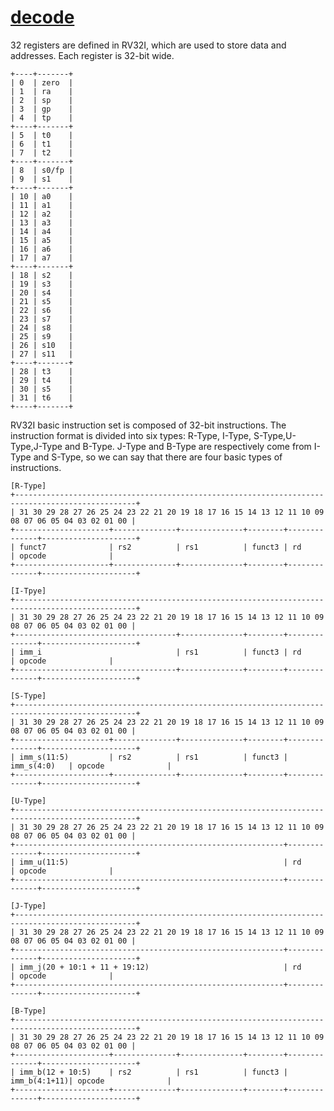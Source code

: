 # [decode](../src/main/scala/decode)

32 registers are defined in RV32I, which are used to store data and addresses. Each register is 32-bit wide.

    +----+-------+
    | 0  | zero  |
    | 1  | ra    |
    | 2  | sp    |
    | 3  | gp    |
    | 4  | tp    |
    +----+-------+
    | 5  | t0    |
    | 6  | t1    |
    | 7  | t2    |
    +----+-------+
    | 8  | s0/fp |
    | 9  | s1    |
    +----+-------+
    | 10 | a0    |
    | 11 | a1    |
    | 12 | a2    |
    | 13 | a3    |
    | 14 | a4    |
    | 15 | a5    |
    | 16 | a6    |
    | 17 | a7    |
    +----+-------+
    | 18 | s2    |
    | 19 | s3    |
    | 20 | s4    |
    | 21 | s5    |
    | 22 | s6    |
    | 23 | s7    |
    | 24 | s8    |
    | 25 | s9    |
    | 26 | s10   |
    | 27 | s11   |
    +----+-------+
    | 28 | t3    |
    | 29 | t4    |
    | 30 | s5    |
    | 31 | t6    |
    +----+-------+

RV32I basic instruction set is composed of 32-bit instructions.
The instruction format is divided into six types: R-Type, I-Type, S-Type,U-Type,J-Type and B-Type.
J-Type and B-Type are respectively come from I-Type and S-Type, so we can say that there are four basic types of instructions.

    [R-Type]
    +-------------------------------------------------------------------------------------------------+
    | 31 30 29 28 27 26 25 24 23 22 21 20 19 18 17 16 15 14 13 12 11 10 09 08 07 06 05 04 03 02 01 00 |
    +---------------------+--------------+--------------+--------+--------------+---------------------+
    | funct7              | rs2          | rs1          | funct3 | rd           | opcode              |
    +---------------------+--------------+--------------+--------+--------------+---------------------+

    [I-Tpye]
    +-------------------------------------------------------------------------------------------------+
    | 31 30 29 28 27 26 25 24 23 22 21 20 19 18 17 16 15 14 13 12 11 10 09 08 07 06 05 04 03 02 01 00 |
    +------------------------------------+--------------+--------+--------------+---------------------+
    | imm_i                              | rs1          | funct3 | rd           | opcode              |
    +------------------------------------+--------------+--------+--------------+---------------------+

    [S-Type]
    +-------------------------------------------------------------------------------------------------+
    | 31 30 29 28 27 26 25 24 23 22 21 20 19 18 17 16 15 14 13 12 11 10 09 08 07 06 05 04 03 02 01 00 |
    +---------------------+--------------+--------------+--------+--------------+---------------------+
    | imm_s(11:5)         | rs2          | rs1          | funct3 | imm_s(4:0)   | opcode              |
    +---------------------+--------------+--------------+--------+--------------+---------------------+

    [U-Type]
    +-------------------------------------------------------------------------------------------------+
    | 31 30 29 28 27 26 25 24 23 22 21 20 19 18 17 16 15 14 13 12 11 10 09 08 07 06 05 04 03 02 01 00 |
    +------------------------------------------------------------+--------------+---------------------+
    | imm_u(11:5)                                                | rd           | opcode              |
    +------------------------------------------------------------+--------------+---------------------+

    [J-Type]
    +-------------------------------------------------------------------------------------------------+
    | 31 30 29 28 27 26 25 24 23 22 21 20 19 18 17 16 15 14 13 12 11 10 09 08 07 06 05 04 03 02 01 00 |
    +------------------------------------------------------------+--------------+---------------------+
    | imm_j(20 + 10:1 + 11 + 19:12)                              | rd           | opcode              |
    +------------------------------------------------------------+--------------+---------------------+

    [B-Type]
    +-------------------------------------------------------------------------------------------------+
    | 31 30 29 28 27 26 25 24 23 22 21 20 19 18 17 16 15 14 13 12 11 10 09 08 07 06 05 04 03 02 01 00 |
    +---------------------+--------------+--------------+--------+--------------+---------------------+
    | imm_b(12 + 10:5)    | rs2          | rs1          | funct3 | imm_b(4:1+11)| opcode              |
    +---------------------+--------------+--------------+--------+--------------+---------------------+
